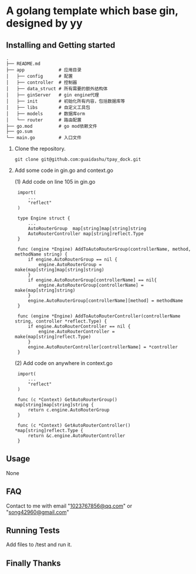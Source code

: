 # **A golang template which base gin, designed by yy**

## Installing and Getting started
    
    .
    ├── README.md
    ├── app             # 应用目录
    │   ├── config      # 配置
    │   ├── controller  # 控制器
    │   ├── data_struct # 所有需要的额外结构体
    │   ├── ginServer   # gin engine代理
    │   ├── init        # 初始化所有内容，包括数据库等
    │   ├── libs        # 自定义工具包
    │   ├── models      # 数据库orm
    │   └── router      # 路由配置
    ├── go.mod          # go mod依赖文件
    ├── go.sum
    └── main.go         # 入口文件 

1. Clone the repository.

       git clone git@github.com:guaidashu/tpay_dock.git

2. Add some code in gin.go and context.go
  
    (1) Add code on line 105 in gin.go
        
        import(
            ...
            "reflect"
        )
        
        type Engine struct {
            ...
            AutoRouterGroup  map[string]map[string]string
            AutoRouterController map[string]reflect.Type
        }
        
        func (engine *Engine) AddToAutoRouterGroup(controllerName, method, methodName string) {
            if engine.AutoRouterGroup == nil {
                engine.AutoRouterGroup = make(map[string]map[string]string)
            }
            if engine.AutoRouterGroup[controllerName] == nil{
                engine.AutoRouterGroup[controllerName] = make(map[string]string)
            }
            engine.AutoRouterGroup[controllerName][method] = methodName
        }
        
        func (engine *Engine) AddToAutoRouterController(controllerName string, controller *reflect.Type) {
            if engine.AutoRouterController == nil {
                engine.AutoRouterController = make(map[string]reflect.Type)
            }
            engine.AutoRouterController[controllerName] = *controller
        }
    
    (2) Add code on anywhere in context.go
    
        import(
            ...
            "reflect"
        )
        
        func (c *Context) GetAutoRouterGroup() map[string]map[string]string {
            return c.engine.AutoRouterGroup
        }
        
        func (c *Context) GetAutoRouterController() *map[string]reflect.Type {
            return &c.engine.AutoRouterController
        }

## Usage

None

## FAQ

Contact to me with email "1023767856@qq.com" or "song42960@gmail.com"

## Running Tests

Add files to /test and run it.

## Finally Thanks 